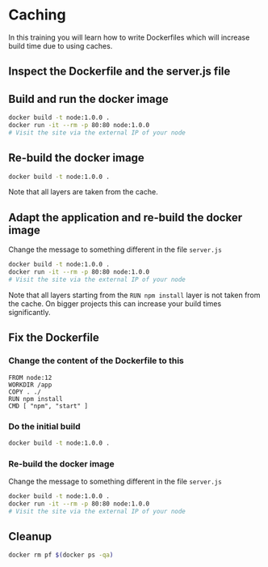 # Caching

In this training you will learn how to write Dockerfiles which will increase build time due to using caches.

## Inspect the Dockerfile and the server.js file

## Build and run the docker image

```bash
docker build -t node:1.0.0 .
docker run -it --rm -p 80:80 node:1.0.0
# Visit the site via the external IP of your node
```

## Re-build the docker image

```bash
docker build -t node:1.0.0 .
```

Note that all layers are taken from the cache.

## Adapt the application and re-build the docker image

Change the message to something different in the file `server.js`

```bash
docker build -t node:1.0.0 .
docker run -it --rm -p 80:80 node:1.0.0
# Visit the site via the external IP of your node
```

Note that all layers starting from the `RUN npm install` layer is not taken from the cache. On bigger projects this can increase your build times significantly. 

## Fix the Dockerfile

### Change the content of the Dockerfile to this

```docker
FROM node:12
WORKDIR /app
COPY . ./
RUN npm install
CMD [ "npm", "start" ]
```

### Do the initial build

```bash
docker build -t node:1.0.0 .
```

### Re-build the docker image

Change the message to something different in the file `server.js`

```bash
docker build -t node:1.0.0 .
docker run -it --rm -p 80:80 node:1.0.0
# Visit the site via the external IP of your node
```

## Cleanup

```bash
docker rm pf $(docker ps -qa)
```
